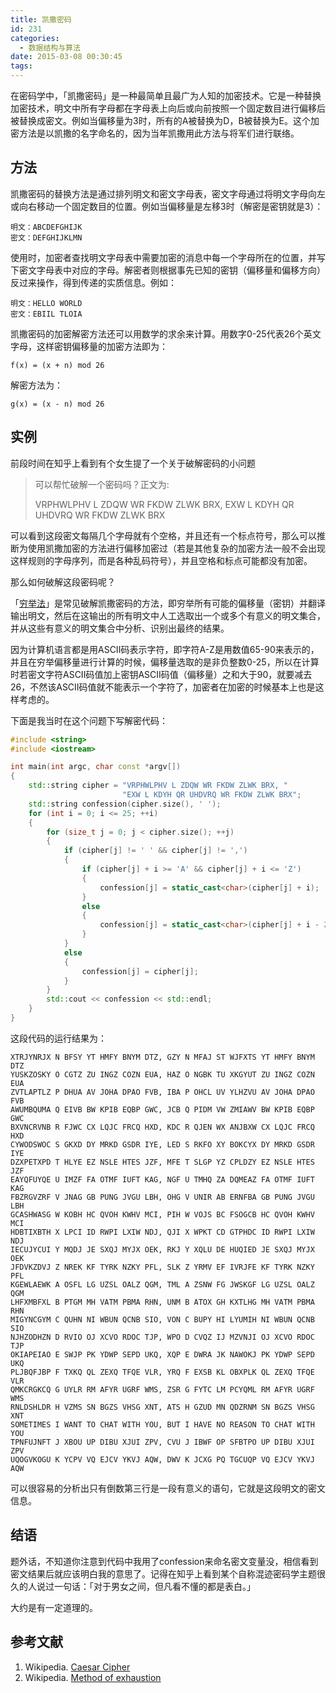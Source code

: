 ```yaml
---
title: 凯撒密码
id: 231
categories:
  - 数据结构与算法
date: 2015-03-08 00:30:45
tags:
---
```


在密码学中，「凯撒密码」是一种最简单且最广为人知的加密技术。它是一种替换加密技术，明文中所有字母都在字母表上向后或向前按照一个固定数目进行偏移后被替换成密文。例如当偏移量为3时，所有的A被替换为D，B被替换为E。这个加密方法是以凯撒的名字命名的，因为当年凯撒用此方法与将军们进行联络。

## 方法

凯撒密码的替换方法是通过排列明文和密文字母表，密文字母通过将明文字母向左或向右移动一个固定数目的位置。例如当偏移量是左移3时（解密是密钥就是3）：
```
明文：ABCDEFGHIJK
密文：DEFGHIJKLMN
```
使用时，加密者查找明文字母表中需要加密的消息中每一个字母所在的位置，并写下密文字母表中对应的字母。解密者则根据事先已知的密钥（偏移量和偏移方向）反过来操作，得到传递的实质信息。例如：
```
明文：HELLO WORLD
密文：EBIIL TLOIA
```
凯撒密码的加密解密方法还可以用数学的求余来计算。用数字0-25代表26个英文字母，这样密钥偏移量的加密方法即为：
```
f(x) = (x + n) mod 26
```
解密方法为：
```
g(x) = (x - n) mod 26
```
<!--more-->

## 实例

前段时间在知乎上看到有个女生提了一个关于破解密码的小问题

> 可以帮忙破解一个密码吗？正文为:
>
> VRPHWLPHV L ZDQW WR FKDW ZLWK BRX, EXW L KDYH QR UHDVRQ WR FKDW ZLWK BRX

可以看到这段密文每隔几个字母就有个空格，并且还有一个标点符号，那么可以推断为使用凯撒加密的方法进行偏移加密过（若是其他复杂的加密方法一般不会出现这样规则的字母序列，而是各种乱码符号），并且空格和标点可能都没有加密。

那么如何破解这段密码呢？

「[穷举法](http://en.wikipedia.org/wiki/Method_of_exhaustion)」是常见破解凯撒密码的方法，即穷举所有可能的偏移量（密钥）并翻译输出明文，然后在这输出的所有明文中人工选取出一个或多个有意义的明文集合，并从这些有意义的明文集合中分析、识别出最终的结果。

因为计算机语言都是用ASCII码表示字符，即字符A-Z是用数值65-90来表示的，并且在穷举偏移量进行计算的时候，偏移量选取的是非负整数0-25，所以在计算时若密文字符ASCII码值加上密钥ASCII码值（偏移量）之和大于90，就要减去26，不然该ASCII码值就不能表示一个字符了，加密者在加密的时候基本上也是这样考虑的。

下面是我当时在这个问题下写解密代码：
```c++
#include <string>
#include <iostream>

int main(int argc, char const *argv[])
{
    std::string cipher = "VRPHWLPHV L ZDQW WR FKDW ZLWK BRX, "
                         "EXW L KDYH QR UHDVRQ WR FKDW ZLWK BRX";
    std::string confession(cipher.size(), ' ');
    for (int i = 0; i <= 25; ++i)
    {
        for (size_t j = 0; j < cipher.size(); ++j)
        {
            if (cipher[j] != ' ' && cipher[j] != ',')
            {
                if (cipher[j] + i >= 'A' && cipher[j] + i <= 'Z')
                {
                    confession[j] = static_cast<char>(cipher[j] + i);
                }
                else
                {
                    confession[j] = static_cast<char>(cipher[j] + i - 26);
                }
            }
            else
            {
                confession[j] = cipher[j];
            }
        }
        std::cout << confession << std::endl;
    }
}
```
这段代码的运行结果为：
```
XTRJYNRJX N BFSY YT HMFY BNYM DTZ, GZY N MFAJ ST WJFXTS YT HMFY BNYM DTZ
YUSKZOSKY O CGTZ ZU INGZ COZN EUA, HAZ O NGBK TU XKGYUT ZU INGZ COZN EUA
ZVTLAPTLZ P DHUA AV JOHA DPAO FVB, IBA P OHCL UV YLHZVU AV JOHA DPAO FVB
AWUMBQUMA Q EIVB BW KPIB EQBP GWC, JCB Q PIDM VW ZMIAWV BW KPIB EQBP GWC
BXVNCRVNB R FJWC CX LQJC FRCQ HXD, KDC R QJEN WX ANJBXW CX LQJC FRCQ HXD
CYWODSWOC S GKXD DY MRKD GSDR IYE, LED S RKFO XY BOKCYX DY MRKD GSDR IYE
DZXPETXPD T HLYE EZ NSLE HTES JZF, MFE T SLGP YZ CPLDZY EZ NSLE HTES JZF
EAYQFUYQE U IMZF FA OTMF IUFT KAG, NGF U TMHQ ZA DQMEAZ FA OTMF IUFT KAG
FBZRGVZRF V JNAG GB PUNG JVGU LBH, OHG V UNIR AB ERNFBA GB PUNG JVGU LBH
GCASHWASG W KOBH HC QVOH KWHV MCI, PIH W VOJS BC FSOGCB HC QVOH KWHV MCI
HDBTIXBTH X LPCI ID RWPI LXIW NDJ, QJI X WPKT CD GTPHDC ID RWPI LXIW NDJ
IECUJYCUI Y MQDJ JE SXQJ MYJX OEK, RKJ Y XQLU DE HUQIED JE SXQJ MYJX OEK
JFDVKZDVJ Z NREK KF TYRK NZKY PFL, SLK Z YRMV EF IVRJFE KF TYRK NZKY PFL
KGEWLAEWK A OSFL LG UZSL OALZ QGM, TML A ZSNW FG JWSKGF LG UZSL OALZ QGM
LHFXMBFXL B PTGM MH VATM PBMA RHN, UNM B ATOX GH KXTLHG MH VATM PBMA RHN
MIGYNCGYM C QUHN NI WBUN QCNB SIO, VON C BUPY HI LYUMIH NI WBUN QCNB SIO
NJHZODHZN D RVIO OJ XCVO RDOC TJP, WPO D CVQZ IJ MZVNJI OJ XCVO RDOC TJP
OKIAPEIAO E SWJP PK YDWP SEPD UKQ, XQP E DWRA JK NAWOKJ PK YDWP SEPD UKQ
PLJBQFJBP F TXKQ QL ZEXQ TFQE VLR, YRQ F EXSB KL OBXPLK QL ZEXQ TFQE VLR
QMKCRGKCQ G UYLR RM AFYR UGRF WMS, ZSR G FYTC LM PCYQML RM AFYR UGRF WMS
RNLDSHLDR H VZMS SN BGZS VHSG XNT, ATS H GZUD MN QDZRNM SN BGZS VHSG XNT
SOMETIMES I WANT TO CHAT WITH YOU, BUT I HAVE NO REASON TO CHAT WITH YOU
TPNFUJNFT J XBOU UP DIBU XJUI ZPV, CVU J IBWF OP SFBTPO UP DIBU XJUI ZPV
UQOGVKOGU K YCPV VQ EJCV YKVJ AQW, DWV K JCXG PQ TGCUQP VQ EJCV YKVJ AQW
```
可以很容易的分析出只有倒数第三行是一段有意义的语句，它就是这段明文的密文信息。

## 结语

题外话，不知道你注意到代码中我用了confession来命名密文变量没，相信看到密文结果后就应该明白我的意思了。记得在知乎上看到某个自称混迹密码学主题很久的人说过一句话：「对于男女之间，但凡看不懂的都是表白。」

大约是有一定道理的。

## 参考文献

1.  Wikipedia. [Caesar Cipher](http://en.wikipedia.org/wiki/Caesar_cipher)
2.  Wikipedia. [Method of exhaustion](http://en.wikipedia.org/wiki/Method_of_exhaustion)
